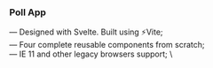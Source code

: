 ### Poll App
— Designed with Svelte. Built using ⚡Vite; \
— Four complete reusable components from scratch; \
— IE 11 and other legacy browsers support; \
